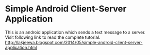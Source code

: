 # Simple Android Client-Server Application
This is an android application which sends a text message to a server.  
Visit following link to read the complete tutorial.  
http://lakjeewa.blogspot.com/2014/05/simple-android-client-server-application.html
